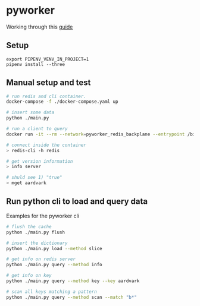 # pyworker
Working through this [guide](https://realpython.com/python-redis/)

## Setup

```
export PIPENV_VENV_IN_PROJECT=1
pipenv install --three
```

## Manual setup and test

```sh
# run redis and cli container.
docker-compose -f ./docker-compose.yaml up 

# insert some data 
python ./main.py   

# run a client to query
docker run -it --rm --network=pyworker_redis_backplane --entrypoint /bin/sh redis:5.0.4-alpine

# connect inside the container
> redis-cli -h redis

# get version information
> info server

# shuld see 1) "true"
> mget aardvark
```

## Run python cli to load and query data
Examples for the pyworker cli
```sh
# flush the cache
python ./main.py flush  

# insert the dictionary 
python ./main.py load --method slice 

# get info on redis server
python ./main.py query --method info           

# get info on key
python ./main.py query --method key --key aardvark

# scan all keys matching a pattern
python ./main.py query --method scan --match "b*"   
```





